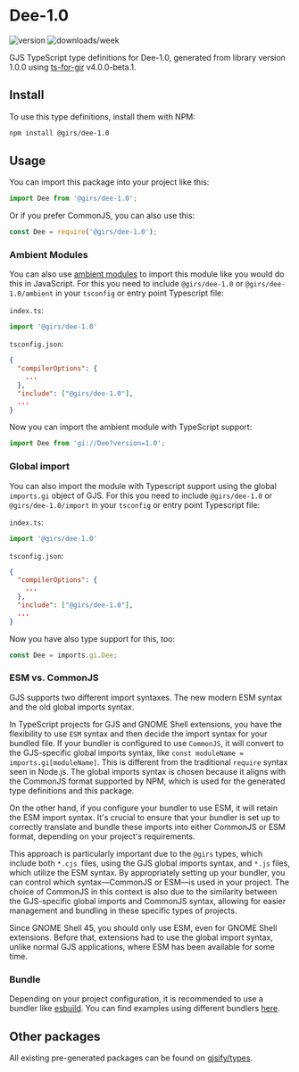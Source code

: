 
# Dee-1.0

![version](https://img.shields.io/npm/v/@girs/dee-1.0)
![downloads/week](https://img.shields.io/npm/dw/@girs/dee-1.0)


GJS TypeScript type definitions for Dee-1.0, generated from library version 1.0.0 using [ts-for-gir](https://github.com/gjsify/ts-for-gir) v4.0.0-beta.1.


## Install

To use this type definitions, install them with NPM:
```bash
npm install @girs/dee-1.0
```

## Usage

You can import this package into your project like this:
```ts
import Dee from '@girs/dee-1.0';
```

Or if you prefer CommonJS, you can also use this:
```ts
const Dee = require('@girs/dee-1.0');
```

### Ambient Modules

You can also use [ambient modules](https://github.com/gjsify/ts-for-gir/tree/main/packages/cli#ambient-modules) to import this module like you would do this in JavaScript.
For this you need to include `@girs/dee-1.0` or `@girs/dee-1.0/ambient` in your `tsconfig` or entry point Typescript file:

`index.ts`:
```ts
import '@girs/dee-1.0'
```

`tsconfig.json`:
```json
{
  "compilerOptions": {
    ...
  },
  "include": ["@girs/dee-1.0"],
  ...
}
```

Now you can import the ambient module with TypeScript support: 

```ts
import Dee from 'gi://Dee?version=1.0';
```

### Global import

You can also import the module with Typescript support using the global `imports.gi` object of GJS.
For this you need to include `@girs/dee-1.0` or `@girs/dee-1.0/import` in your `tsconfig` or entry point Typescript file:

`index.ts`:
```ts
import '@girs/dee-1.0'
```

`tsconfig.json`:
```json
{
  "compilerOptions": {
    ...
  },
  "include": ["@girs/dee-1.0"],
  ...
}
```

Now you have also type support for this, too:

```ts
const Dee = imports.gi.Dee;
```


### ESM vs. CommonJS

GJS supports two different import syntaxes. The new modern ESM syntax and the old global imports syntax.

In TypeScript projects for GJS and GNOME Shell extensions, you have the flexibility to use `ESM` syntax and then decide the import syntax for your bundled file. If your bundler is configured to use `CommonJS`, it will convert to the GJS-specific global imports syntax, like `const moduleName = imports.gi[moduleName]`. This is different from the traditional `require` syntax seen in Node.js. The global imports syntax is chosen because it aligns with the CommonJS format supported by NPM, which is used for the generated type definitions and this package.

On the other hand, if you configure your bundler to use ESM, it will retain the ESM import syntax. It's crucial to ensure that your bundler is set up to correctly translate and bundle these imports into either CommonJS or ESM format, depending on your project's requirements.

This approach is particularly important due to the `@girs` types, which include both `*.cjs `files, using the GJS global imports syntax, and `*.js` files, which utilize the ESM syntax. By appropriately setting up your bundler, you can control which syntax—CommonJS or ESM—is used in your project. The choice of CommonJS in this context is also due to the similarity between the GJS-specific global imports and CommonJS syntax, allowing for easier management and bundling in these specific types of projects.

Since GNOME Shell 45, you should only use ESM, even for GNOME Shell extensions. Before that, extensions had to use the global import syntax, unlike normal GJS applications, where ESM has been available for some time.

### Bundle

Depending on your project configuration, it is recommended to use a bundler like [esbuild](https://esbuild.github.io/). You can find examples using different bundlers [here](https://github.com/gjsify/ts-for-gir/tree/main/examples).

## Other packages

All existing pre-generated packages can be found on [gjsify/types](https://github.com/gjsify/types).

